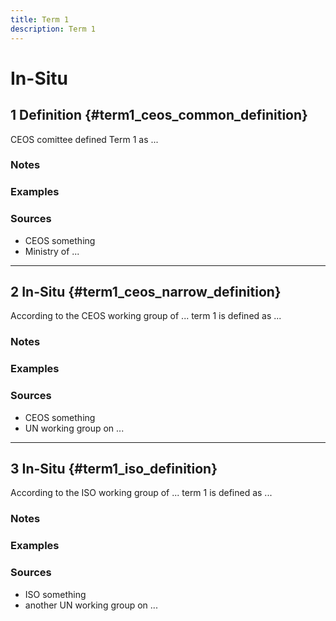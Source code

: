 ```yaml
---
title: Term 1
description: Term 1
---
```


# In-Situ

## 1 Definition {#term1_ceos_common_definition}

CEOS comittee defined Term 1 as ...

### Notes 

### Examples 

### Sources
- CEOS something
- Ministry of ...

___

## 2 In-Situ {#term1_ceos_narrow_definition}

According to the CEOS working group of ... term 1 is defined as ...

### Notes 

### Examples 

### Sources
- CEOS something
- UN working group on ...

___

## 3 In-Situ {#term1_iso_definition}

According to the ISO working group of ... term 1 is defined as ...

### Notes 

### Examples 

### Sources
- ISO something
- another UN working group on ...
